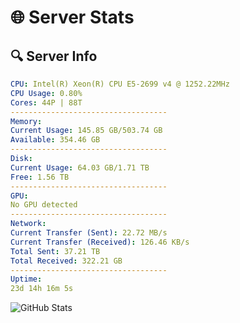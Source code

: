 # 🌐 Server Stats
## 🔍 Server Info
```yaml
CPU: Intel(R) Xeon(R) CPU E5-2699 v4 @ 1252.22MHz
CPU Usage: 0.80%
Cores: 44P | 88T
-----------------------------------
Memory:
Current Usage: 145.85 GB/503.74 GB
Available: 354.46 GB
-----------------------------------
Disk:
Current Usage: 64.03 GB/1.71 TB
Free: 1.56 TB
-----------------------------------
GPU:
No GPU detected
-----------------------------------
Network:
Current Transfer (Sent): 22.72 MB/s
Current Transfer (Received): 126.46 KB/s
Total Sent: 37.21 TB
Total Received: 322.21 GB
-----------------------------------
Uptime:
23d 14h 16m 5s
```
![GitHub Stats](https://img.shields.io/badge/Updated-2025-03-31_11:38:54-blue)